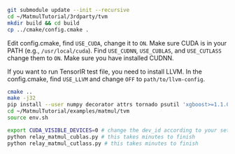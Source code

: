 ```sh
git submodule update --init --recursive
cd ~/MatmulTutorial/3rdparty/tvm
mkdir build && cd build
cp ../cmake/config.cmake .
```

Edit config.cmake, find `USE_CUDA`, change it to `ON`. Make sure CUDA is in your PATH (e.g., `/usr/local/cuda`).
Find `USE_CUDNN`, `USE_CUBLAS`, and `USE_CUTLASS` change them to `ON`. Make sure you have installed CUDNN.

If you want to run TensorIR test file, you need to install LLVM. In the config.cmake, find `USE_LLVM` and change `OFF` to `path/to/llvm-config`.

```sh
cmake ..
make -j32
pip install --user numpy decorator attrs tornado psutil 'xgboost>=1.1.0' cloudpickle tqdm
cd ~/MatmulTutorial/examples/matmul/tvm
source env.sh
```

```sh
export CUDA_VISIBLE_DEVICES=0 # change the dev_id according to your settings
python relay_matmul_cublas.py # this takes minutes to finish
python relay_matmul_cutlass.py # this takes minutes to finish
```